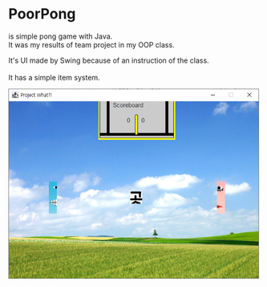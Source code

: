 # PoorPong

is simple pong game with Java.<br/>
It was my results of team project in my OOP class.

It's UI made by Swing because of an instruction of the class.<br/><br/>
It has a simple item system.

<img src="gameplay.png" width="500px"/>
